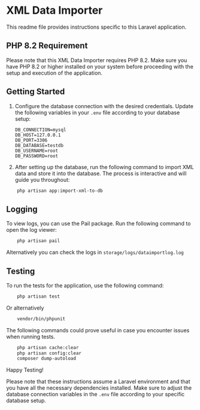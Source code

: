 # XML Data Importer

This readme file provides instructions specific to this Laravel application.

## PHP 8.2 Requirement
Please note that this XML Data Importer requires PHP 8.2. Make sure you have PHP 8.2 or higher installed on your system before proceeding with the setup and execution of the application.

## Getting Started
1. Configure the database connection with the desired credentials. Update the following variables in your ```.env``` file according to your database setup:
    ```
    DB_CONNECTION=mysql
    DB_HOST=127.0.0.1
    DB_PORT=3306
    DB_DATABASE=testdb
    DB_USERNAME=root
    DB_PASSWORD=root
    ```
2. After setting up the database, run the following command to import XML data and store it into the database. The process is interactive and will guide you throughout:
``` bash
    php artisan app:import-xml-to-db
 ```
## Logging
To view logs, you can use the Pail package. Run the following command to open the log viewer:
```bash
    php artisan pail
```
Alternatively you can check the logs in ```storage/logs/dataimportlog.log```

## Testing
To run the tests for the application, use the following command:
```bash 
    php artisan test
```
Or alternatively
```bash 
    vendor/bin/phpunit
```
The following commands could prove useful in case you encounter issues when running tests.
```Bash 
    php artisan cache:clear 
    php artisan config:clear
    composer dump-autoload
```
Happy Testing!

Please note that these instructions assume a Laravel environment and that you have all the necessary dependencies installed. Make sure to adjust the database connection variables in the ```.env``` file according to your specific database setup.

